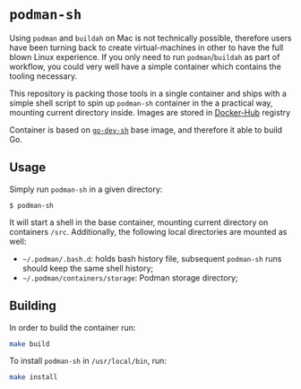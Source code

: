 # `podman-sh`

Using `podman` and `buildah` on Mac is not technically possible, therefore users have been turning
back to create virtual-machines in other to have the full blown Linux experience. If you only need
to run `podman`/`buildah` as part of workflow, you could very well have a simple container which
contains the tooling necessary.

This repository is packing those tools in a single container and ships with a simple shell script to
spin up `podman-sh` container in the a practical way, mounting current directory inside. Images are
stored in [Docker-Hub][dockerhub] registry

Container is based on [`go-dev-sh`][go-dev-sh] base image, and therefore it able to build Go.

## Usage

Simply run `podman-sh` in a given directory:


```
$ podman-sh
```

It will start a shell in the base container, mounting current directory on containers `/src`.
Additionally, the following local directories are mounted as well:

- `~/.podman/.bash.d`: holds bash history file, subsequent `podman-sh` runs should keep the same
  shell history;
- `~/.podman/containers/storage`: Podman storage directory;

## Building

In order to build the container run:

```bash
make build
```

To install `podman-sh` in `/usr/local/bin`, run:

```bash
make install
```

[dockerhub]: https://hub.docker.com/r/otaviof/podman-sh
[go-dev-sh]: https://github.com/otaviof/go-dev-sh